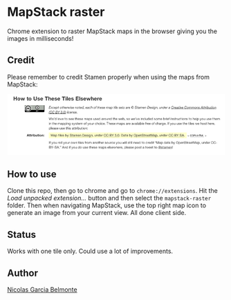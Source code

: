 MapStack raster
===============

Chrome extension to raster MapStack maps in the browser giving you the images in milliseconds!

## Credit

Please remember to credit Stamen properly when using the maps from
MapStack:

![credit mapstack](credit.png)

## How to use

Clone this repo, then go to chrome and go to `chrome://extensions`. Hit
the *Load unpacked extension...* button and then select the
`mapstack-raster` folder. Then when navigating MapStack, use the top right
map icon to generate an image from your current view. All done client
side.

## Status

Works with one tile only. Could use a lot of improvements.

## Author

[Nicolas Garcia Belmonte](https://twitter.com/philogb)
